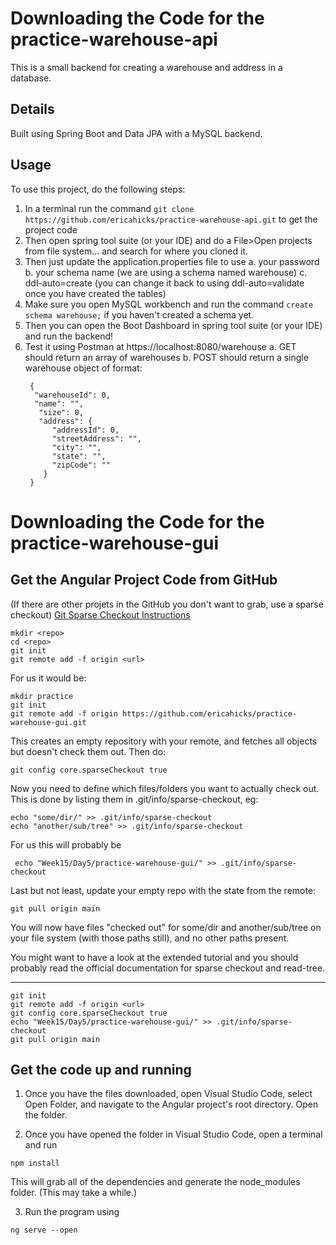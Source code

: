 # Downloading the Code for the practice-warehouse-api

This is a small backend for creating a warehouse and address in a database.

## Details

Built using Spring Boot and Data JPA with a MySQL backend.

## Usage
To use this project, do the following steps:

1. In a terminal run the command `git clone https://github.com/ericahicks/practice-warehouse-api.git` to get the project code 
2. Then open spring tool suite (or your IDE) and do a File>Open projects from file system... and search for where you cloned it.
3. Then just update the application.properties file to use
   a. your password
   b. your schema name (we are using a schema named warehouse)
   c. ddl-auto=create (you can change it back to using ddl-auto=validate once you have created the tables)
4. Make sure you open MySQL workbench and run the command `create schema warehouse;` if you haven't created a schema yet.
5. Then you can open the Boot Dashboard in spring tool suite (or your IDE) and run the backend!
6. Test it using Postman at https://localhost:8080/warehouse
   a. GET should return an array of warehouses
   b. POST should return a single warehouse object of format:
   ```
    {
     "warehouseId": 0,
     "name": "",
      "size": 0,
      "address": {
         "addressId": 0,
         "streetAddress": "",
         "city": "",
         "state": "",
         "zipCode": ""
       }
    }
   ```

# Downloading the Code for the practice-warehouse-gui

## Get the Angular Project Code from GitHub

(If there are other projets in the GitHub you don't want to grab, use a sparse checkout)
[Git Sparse Checkout Instructions](https://stackoverflow.com/questions/600079/how-do-i-clone-a-subdirectory-only-of-a-git-repository)

```
mkdir <repo>
cd <repo>
git init
git remote add -f origin <url>
```
For us it would be:
```
mkdir practice
git init
git remote add -f origin https://github.com/ericahicks/practice-warehouse-gui.git
```
This creates an empty repository with your remote, and fetches all objects but doesn't check them out. Then do:
```
git config core.sparseCheckout true
```
Now you need to define which files/folders you want to actually check out. This is done by listing them in .git/info/sparse-checkout, eg:
```
echo "some/dir/" >> .git/info/sparse-checkout
echo "another/sub/tree" >> .git/info/sparse-checkout
```
For us this will probably be
```
 echo "Week15/Day5/practice-warehouse-gui/" >> .git/info/sparse-checkout
```
Last but not least, update your empty repo with the state from the remote:
```
git pull origin main
```
You will now have files "checked out" for some/dir and another/sub/tree on your file system (with those paths still), and no other paths present.

You might want to have a look at the extended tutorial and you should probably read the official documentation for sparse checkout and read-tree.

-------------

```
git init
git remote add -f origin <url>
git config core.sparseCheckout true
echo "Week15/Day5/practice-warehouse-gui/" >> .git/info/sparse-checkout
git pull origin main
```

## Get the code up and running

1. Once you have the files downloaded, open Visual Studio Code, select Open Folder, and navigate to the Angular project's root directory. Open the folder.

2. Once you have opened the folder in Visual Studio Code, open a terminal and run
```
npm install
```
   This will grab all of the dependencies and generate the node_modules folder. (This may take a while.)

3. Run the program using
```
ng serve --open
```

